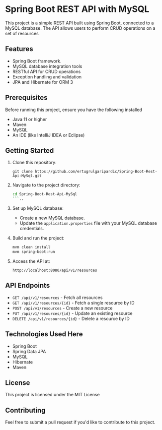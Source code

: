# Spring Boot REST API with MySQL

This project is a simple REST API built using Spring Boot, connected to a MySQL database. The API allows users to perform CRUD operations on a set of resources

## Features

- Spring Boot framework.
- MySQL database integration tools
- RESTful API for CRUD operations
- Exception handling and validation
- JPA and Hibernate for ORM
3
## Prerequisites

Before running this project, ensure you have the following installed
- Java 11 or higher
- Maven
- MySQL
- An IDE (like IntelliJ IDEA or Eclipse)

## Getting Started
1. Clone this repository:
    ```
    git clone https://github.com/ertugrulgaripardic/Spring-Boot-Rest-Api-MySql.git
    ```
2. Navigate to the project directory:
    ```bash
    cd Spring-Boot-Rest-Api-MySql
    ```..
3. Set up MySQL database:
    - Create a new MySQL database.
    - Update the `application.properties` file with your MySQL database credentials.
      
4. Build and run the project:
    ```bash
    mvn clean install
    mvn spring-boot:run
    ```
5. Access the API at:
    ```
    http://localhost:8080/api/v1/resources
    ```
    
## API Endpoints
- `GET /api/v1/resources` - Fetch all resources
- `GET /api/v1/resources/{id}` - Fetch a single resource by ID
- `POST /api/v1/resources` - Create a new resource
- `PUT /api/v1/resources/{id}` - Update an existing resource
- `DELETE /api/v1/resources/{id}` - Delete a resource by ID

## Technologies Used Here
- Spring Boot
- Spring Data JPA
- MySQL
- Hibernate
- Maven

## License
This project is licensed under the MIT License

## Contributing
Feel free to submit a pull request if you'd like to contribute to this project.
